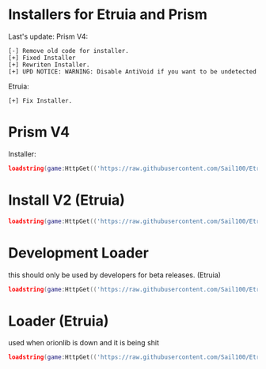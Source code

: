 # Installers for Etruia and Prism

Last's update:
Prism V4:
```
[-] Remove old code for installer.
[+] Fixed Installer
[+] Rewriten Installer.
[+] UPD NOTICE: WARNING: Disable AntiVoid if you want to be undetected
```

Etruia:
```
[+] Fix Installer.
```
# Prism V4
Installer:
```lua
loadstring(game:HttpGet(('https://raw.githubusercontent.com/Sail100/EtruiaConfigStorage/main/PrismInstaller/installer.lua')))()
```

# Install V2 (Etruia)

```lua
loadstring(game:HttpGet(('https://raw.githubusercontent.com/Sail100/EtruiaConfigStorage/main/etruiav2/Install.lua')))()

```
# Development Loader
this should only be used by developers for beta releases. (Etruia)

```lua
loadstring(game:HttpGet(('https://raw.githubusercontent.com/Sail100/EtruiaConfigStorage/main/EtruiaDevelopment/loader.lua')))()
```

# Loader (Etruia)
used when orionlib is down and it is being shit
```lua
loadstring(game:HttpGet(('https://raw.githubusercontent.com/Sail100/EtruiaConfigStorage/main/etruiav2/fixWhenOrionLibDown.lua')))()
```
